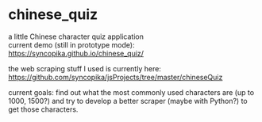 # chinese_quiz
a little Chinese character quiz application    
current demo (still in prototype mode): https://syncopika.github.io/chinese_quiz/    
    
the web scraping stuff I used is currently here: https://github.com/syncopika/jsProjects/tree/master/chineseQuiz    

current goals: find out what the most commonly used characters are (up to 1000, 1500?) and try to develop a better scraper (maybe with Python?) to get those characters.
